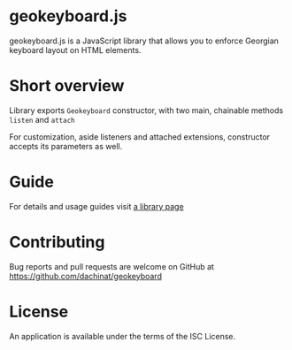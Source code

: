 # geokeyboard.js

geokeyboard.js is a JavaScript library that allows you to enforce Georgian keyboard layout on HTML elements.

# Short overview

Library exports `Geokeyboard` constructor, with two main, chainable methods `listen` and `attach`

For customization, aside listeners and attached extensions, constructor accepts its parameters as well.

# Guide

For details and usage guides visit [a library page](https://dachinat.github.io/geokeyboard/)


# Contributing

Bug reports and pull requests are welcome on GitHub at https://github.com/dachinat/geokeyboard

# License

An application is available under the terms of the ISC License.